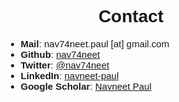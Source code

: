 <h1 class="rsection" style="text-align:justify; font-family: 'Merriweather', 'Hiragino Sans GB', 'Microsoft YaHei', 'WenQuanYi Micro Hei', sans-serif;"><center><b>Contact</b></center></h1>

<main class="content" role="main" style="padding-left: 50px; padding-right:50px; font-size: 15px; font-family: 'Merriweather', 'Hiragino Sans GB', 'Microsoft YaHei', 'WenQuanYi Micro Hei',sans-serif">

<p>
	<ul>
	 	<li><b>Mail</b>: nav74neet.paul [at] gmail.com</li>
	 	<li><b>Github</b>: <a href="https://github.com/nav74neet" class="md-link">nav74neet</a></li>
	 	<li><b>Twitter</b>: <a href="https://twitter.com/nav74neet" class="md-link">@nav74neet</a></li>
  		<li><b>LinkedIn</b>: <a href="https://www.linkedin.com/in/navneet-paul-94a806101/" class="md-link">navneet-paul</a></li>
  		<li><b>Google Scholar</b>: <a href="https://scholar.google.co.in/citations?user=Wbz-jYwAAAAJ&hl=en" class="md-link">Navneet Paul</a></li>
  	</ul>
</p>

</main>
	